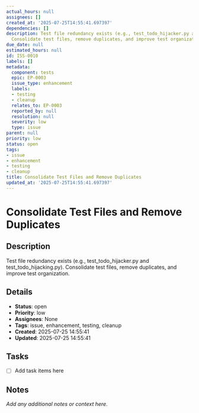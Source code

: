 ```yaml
---
actual_hours: null
assignees: []
created_at: '2025-07-25T14:55:41.697397'
dependencies: []
description: Test file redundancy exists (e.g., test_todo_hijacker.py and test_todo_hijacking.py).
  Consolidate test files, remove duplicates, and improve test organization.
due_date: null
estimated_hours: null
id: ISS-0010
labels: []
metadata:
  component: tests
  epic: EP-0003
  issue_type: enhancement
  labels:
  - testing
  - cleanup
  relates_to: EP-0003
  reported_by: null
  resolution: null
  severity: low
  type: issue
parent: null
priority: low
status: open
tags:
- issue
- enhancement
- testing
- cleanup
title: Consolidate Test Files and Remove Duplicates
updated_at: '2025-07-25T14:55:41.697397'
---
```


# Consolidate Test Files and Remove Duplicates

## Description
Test file redundancy exists (e.g., test_todo_hijacker.py and test_todo_hijacking.py). Consolidate test files, remove duplicates, and improve test organization.

## Details
- **Status**: open
- **Priority**: low
- **Assignees**: None
- **Tags**: issue, enhancement, testing, cleanup
- **Created**: 2025-07-25 14:55:41
- **Updated**: 2025-07-25 14:55:41

## Tasks
- [ ] Add task items here

## Notes
_Add any additional notes or context here._
